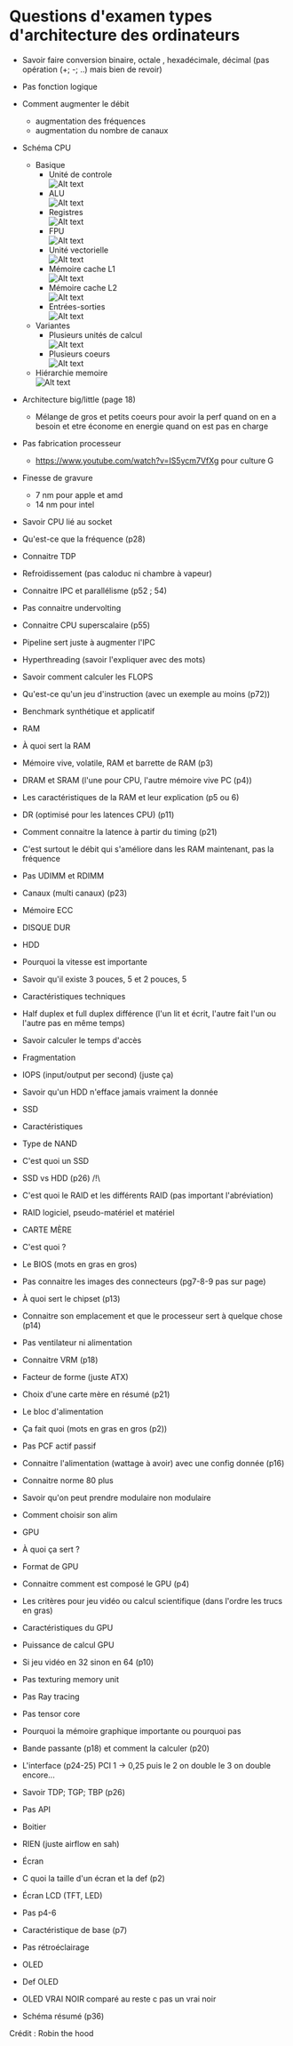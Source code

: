 # Questions d'examen types d'architecture des ordinateurs 

* Savoir faire conversion binaire, octale , hexadécimale, décimal (pas opération (+; -; ..) mais bien de revoir)
* Pas fonction logique
* Comment augmenter le débit
    * augmentation des fréquences
    * augmentation du nombre de canaux
* Schéma CPU
    * Basique
        * Unité de controle   
        ![Alt text](./image/questions_exam/image.png)
        * ALU   
        ![Alt text](./image/questions_exam/image-1.png)
        * Registres     
        ![Alt text](./image/questions_exam/image-2.png)
        * FPU   
        ![Alt text](./image/questions_exam/image-3.png)
        * Unité vectorielle     
        ![Alt text](./image/questions_exam/image-4.png)
        * Mémoire cache L1  
        ![Alt text](./image/questions_exam/image-5.png)
        * Mémoire cache L2  
        ![Alt text](./image/questions_exam/image-6.png)
        * Entrées-sorties   
        ![Alt text](./image/questions_exam/image-7.png)
    * Variantes
        * Plusieurs unités de calcul    
        ![Alt text](image-8.png)
        * Plusieurs coeurs  
        ![Alt text](image-9.png)
    * Hiérarchie memoire    
    ![Alt text](image-10.png)

* Architecture big/little (page 18)
    * Mélange de gros et petits coeurs pour avoir la perf quand on en a besoin et etre économe en energie quand on est pas en charge
* Pas fabrication processeur
    * https://www.youtube.com/watch?v=IS5ycm7VfXg pour culture G
* Finesse de gravure
    * 7 nm pour apple et amd
    * 14 nm pour intel
* Savoir CPU lié au socket
* Qu'est-ce que la fréquence (p28)
* Connaitre TDP
* Refroidissement (pas caloduc ni chambre à vapeur)
* Connaitre IPC et parallélisme (p52 ; 54)
* Pas connaitre undervolting
* Connaitre CPU superscalaire (p55)
* Pipeline sert juste à augmenter l'IPC
* Hyperthreading (savoir l'expliquer avec des mots)
* Savoir comment calculer les FLOPS
* Qu'est-ce qu'un jeu d'instruction (avec un exemple au moins (p72))
* Benchmark synthétique et applicatif
* RAM
* À quoi sert la RAM
* Mémoire vive, volatile, RAM et barrette de RAM (p3)
* DRAM et SRAM (l'une pour CPU, l'autre mémoire vive PC (p4))
* Les caractéristiques de la RAM et leur explication (p5 ou 6)
* DR (optimisé pour les latences CPU) (p11)
* Comment connaitre la latence à partir du timing (p21)
* C'est surtout le débit qui s'améliore dans les RAM maintenant, pas la fréquence
* Pas UDIMM et RDIMM
* Canaux (multi canaux) (p23)
* Mémoire ECC
* DISQUE DUR
* HDD
* Pourquoi la vitesse est importante
* Savoir qu'il existe 3 pouces, 5 et 2 pouces, 5
* Caractéristiques techniques
* Half duplex et full duplex différence (l'un lit et écrit, l'autre fait l'un ou l'autre pas en même temps)
* Savoir calculer le temps d'accès
* Fragmentation
* IOPS (input/output per second) (juste ça)
* Savoir qu'un HDD n'efface jamais vraiment la donnée
* SSD
* Caractéristiques
* Type de NAND
* C'est quoi un SSD
* SSD vs HDD (p26) /!\
* C'est quoi le RAID et les différents RAID (pas important l'abréviation)
* RAID logiciel, pseudo-matériel et matériel
* CARTE MÈRE
* C'est quoi ?
* Le BIOS (mots en gras en gros)
* Pas connaitre les images des connecteurs (pg7-8-9 pas sur page)
* À quoi sert le chipset (p13)
* Connaitre son emplacement et que le processeur sert à quelque chose (p14)
* Pas ventilateur ni alimentation
* Connaitre VRM (p18)
* Facteur de forme (juste ATX)
* Choix d'une carte mère en résumé (p21)
* Le bloc d'alimentation
* Ça fait quoi (mots en gras en gros (p2))
* Pas PCF actif passif
* Connaitre l'alimentation (wattage à avoir) avec une config donnée (p16)
* Connaitre norme 80 plus
* Savoir qu'on peut prendre modulaire non modulaire
* Comment choisir son alim
* GPU
* À quoi ça sert ?
* Format de GPU
* Connaitre comment est composé le GPU (p4)
* Les critères pour jeu vidéo ou calcul scientifique (dans l'ordre les trucs en gras)
* Caractéristiques du GPU
* Puissance de calcul GPU
* Si jeu vidéo en 32 sinon en 64 (p10)
* Pas texturing memory unit
* Pas Ray tracing
* Pas tensor core
* Pourquoi la mémoire graphique importante ou pourquoi pas
* Bande passante (p18) et comment la calculer (p20)
* L'interface (p24-25) PCI 1 -> 0,25 puis le 2 on double le 3 on double encore...
* Savoir TDP; TGP; TBP (p26)
* Pas API
* Boitier
* RIEN (juste airflow en sah)
* Écran
* C quoi la taille d'un écran et la def (p2)
* Écran LCD (TFT, LED)
* Pas p4-6
* Caractéristique de base (p7)
* Pas rétroéclairage
* OLED
* Def OLED
* OLED VRAI NOIR comparé au reste c pas un vrai noir
* Schéma résumé (p36)

Crédit : Robin the hood